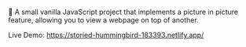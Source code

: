 🔲 A small vanilla JavaScript project that implements a picture in picture feature, allowing you to view a webpage on top of another.

Live Demo:
https://storied-hummingbird-183393.netlify.app/
